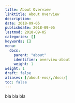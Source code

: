 ```yaml
---
title: About Overview
linktitle: About Overview
description:
date: 2018-09-05
publishdate: 2018-09-05
lastmod: 2018-09-05
categories: []
keywords: []
menu:
  docs:
    parent: "about"
    identifier: overview-about
    weight: 1
weight: 1
draft: false
aliases: [/about-eos/,/docs/]
toc: false
---
```


bla bla bla
